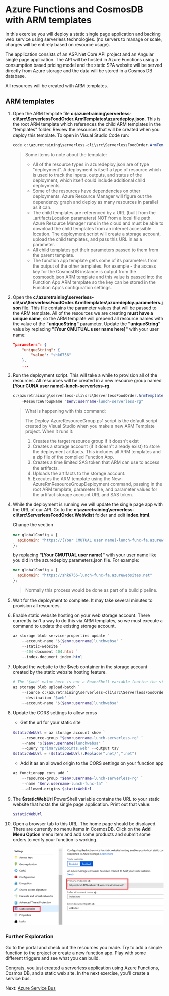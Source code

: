 # Azure Functions and CosmosDB with ARM templates

In this exercise you will deploy a static single page application and backing web service using serverless technologies. (no servers to manage or scale, charges will be entirely based on resource usage).

The application consists of an ASP.Net Core API project and an Angular single page application.  The API will be hosted in Azure Functions using a consumption based pricing model and the static SPA website will be served directly from Azure storage and the data will be stored in a Cosmos DB database.

All resources will be created with ARM templates.

## ARM templates

1. Open the ARM template file **c:\azuretraining\serverless-cli\src\ServerlessFoodOrder.ArmTemplates\azuredeploy.json**. This is the root ARM template which references the child ARM templates in the "templates" folder.  Review the resources that will be created when you deploy this template.  To open in Visual Studio Code run:

    ```powershell
    code c:\azuretraining\serverless-cli\src\ServerlessFoodOrder.ArmTemplates\azuredeploy.json
    ```

    > Some items to note about the template:
    >    - All of the resource types in azuredeploy.json are of type "deployment".  A deployment is itself a type of resource which is used to track the inputs, outputs, and status of the deployment, which itself could include additional child deployments.
    >    - Some of the resources have dependencies on other deployments. Azure Resource Manager will figure out the dependency graph and deploy as many resources in parallel as it can.
    >    - The child templates are referenced by a URL (built from the _artifactsLocation parameters) NOT from a local file path.  Azure Resource Manager runs in the cloud and must be able to download the child templates from an internet accessible location.  The deployment script will create a storage account, upload the child templates, and pass this URL in as a parameter.
    >    - All child templates get their parameters passed to them from the parent template.
    >    - The function app template gets some of its parameters from the output of the other templates. For example - the access key for the CosmosDB instance is output from the cosmosdb.json ARM template and this value is passed into the Function App ARM template so the key can be stored in the Function App's configuration settings.

2. Open the **c:\azuretraining\serverless-cli\src\ServerlessFoodOrder.ArmTemplates\azuredeploy.parameters.json** file.  This file contains the parameter values that will be passed to the ARM template.  All of the resources we are creating **must have a unique name**, so the ARM template will prepend all resource names with the value of the **"uniqueString"** parameter.  Update the **"uniqueString"** value by replacing **"[Your CMUTUAL user name here]"** with your user name:

    ```json
    "parameters": {
        "uniqueString": {
            "value": "shk6756"
        },
        ...
    ```

4. Run the deployment script. This will take a while to provision all of the resources. All resources will be created in a new resource group named **[Your CUNA user name]-lunch-serverless-rg**.

    ```powershell
    c:\azuretraining\serverless-cli\src\ServerlessFoodOrder.ArmTemplates\Deploy-AzureResourceGroup.ps1 `
        -ResourceGroupName "$env:username-lunch-serverless-rg"
    ```

    > What is happening with this command:
    >
    > The Deploy-AzureResourceGroup.ps1 script is the default script created by Visual Studio when you make a new ARM Template project.  When it runs it:
    >  1. Creates the target resource group if it doesn't exist
    >  2. Creates a storage account (if it doesn't already exist) to store the deployment artifacts. This includes all ARM templates and a zip file of the compiled Function App.
    >  3. Creates a time limited SAS token that ARM can use to access the artifacts.
    >  4. Uploads the artifacts to the storage account.
    >  5. Executes the ARM template using the New-AzureRmResourceGroupDeployment command, passing in the root ARM template, parameter file, and parameter values for the artifact storage account URL and SAS token.

7. While the deployment is running we will update the single page app with the URL of our API. Go to the **c:\azuretraining\serverless-cli\src\ServerlessFoodOrder.Web\dist** folder and edit **index.html**.

    Change the section

    ```javascript
    var globalConfig = {
      apiDomain: "https://[Your CMUTUAL user name]-lunch-func-fa.azurewebsites.net"
    };
    ```

    by replacing **"[Your CMUTUAL user name]"** with your user name like you did in the azuredeploy.parameters.json file. For example: 

    ```javascript
    var globalConfig = {
      apiDomain: "https://shk6756-lunch-func-fa.azurewebsites.net"
    };
    ```
    
    > Normally this process would be done as part of a build pipeline.

8. Wait for the deployment to complete. It may take several minutes to provision all resources.

9. Enable static website hosting on your web storage account.  There currently isn't a way to do this via ARM templates, so we must execute a command to update the existing storage account.

    ```powershell
    az storage blob service-properties update `
        --account-name "$($env:username)lunchwebsa" `
        --static-website `
        --404-document 404.html `
        --index-document index.html
    ```

10. Upload the website to the $web container in the storage account created by the static website hosting feature.

    ```powershell
    # The "$web" value here is not a PowerShell variable (notice the single, not double, quotes). "$web" is the name of the storage container that Azure creates when you enable static site hosting
    az storage blob upload-batch `
        --source c:\azuretraining\serverless-cli\src\ServerlessFoodOrder.Web\dist `
        --destination '$web' `
        --account-name "$($env:username)lunchwebsa"
    ```

11. Update the CORS settings to allow cross
    * Get the url for your static site

    ```powershell
    $staticWebUrl = az storage account show `
        --resource-group "$env:username-lunch-serverless-rg" `
        --name "$($env:username)lunchwebsa" `
        --query "primaryEndpoints.web" --output tsv
    $staticWebUrl = ($staticWebUrl).Replace(".net/",".net")
    ```
    * Add it as an allowed origin to the CORS settings on your function app
    
    ```powershell
    az functionapp cors add `
        --resource-group "$env:username-lunch-serverless-rg" `
        --name "$env:username-lunch-func-fa" `
        --allowed-origins $staticWebUrl
    ```

12. The **$staticWebUrl** PowerShell variable contains the URL to your static website that hosts the single page application. Print out that value:

    ```powershell
    $staticWebUrl
    ```

13. Open a browser tab to this URL.  The home page should be displayed.  There are currently no menu items in CosmosDB.  Click on the **Add Menu Option** menu item and add some products and submit some orders to verify your function is working.

    ![Static Website URL](images/static-website-url.png)

### Further Exploration
Go to the portal and check out the resources you made. Try to add a simple function to the project or create a new function app. Play with some different triggers and see what you can build.

Congrats, you just created a serverless application using Azure Functions, Cosmos DB, and a static web site. In the next exercise, you'll create a service bus.

Next: [Azure Service Bus](07-messaging-service-bus.md)
